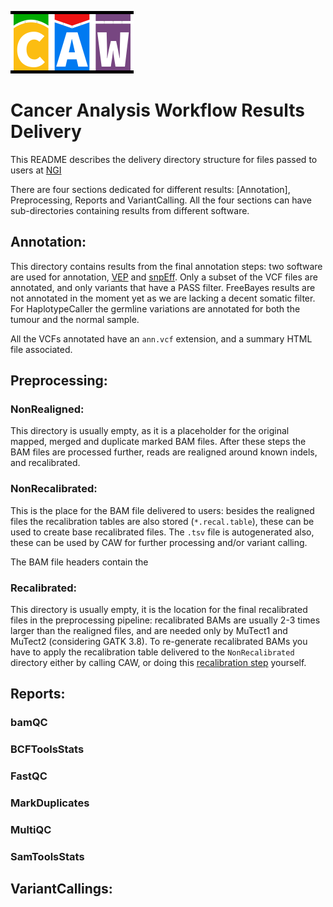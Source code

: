 ![](doc/images/CAW_logo.png)
# Cancer Analysis Workflow Results Delivery 
This README describes the delivery directory structure for files passed to users at [NGI][ngi-link]

There are four sections dedicated for different results: [Annotation], Preprocessing, Reports and 
VariantCalling. All the four sections can have sub-directories containing results from different software.

## Annotation: 

This directory contains results from the final annotation steps: two software are used for annotation, [VEP][vep-link] and [snpEff][snpeff-link]. 
Only a subset of the VCF files are annotated, and only variants that have a PASS filter. FreeBayes results are not annotated in the moment yet as
we are lacking a decent somatic filter. For HaplotypeCaller the germline variations are annotated for both the tumour and the normal sample.

All the VCFs annotated have an `ann.vcf` extension,  and a summary HTML file associated. 


## Preprocessing:

### NonRealigned:

This directory is usually empty, as it is a placeholder for the original mapped, merged and duplicate marked BAM files. After these steps the BAM files are 
processed further, reads are realigned around known indels, and recalibrated.

### NonRecalibrated:

This is the place for the BAM file delivered to users: besides the realigned files the recalibration tables are also stored (`*.recal.table`), these can be
used to create base recalibrated files. The `.tsv` file is autogenerated also, these can be used by CAW for further processing and/or variant calling. 

The BAM file headers contain the 

### Recalibrated:

This directory is usually empty, it is the location for the final recalibrated files in the preprocessing pipeline: recalibrated BAMs are usually 2-3 times 
larger than the realigned files, and are needed only by MuTect1 and MuTect2 (considering GATK 3.8). To re-generate recalibrated BAMs you have to apply the 
recalibration table delivered to the `NonRecalibrated` directory either by calling CAW, or doing this [recalibration step][BQSR-link] yourself.

## Reports:
### bamQC  
### BCFToolsStats  
### FastQC  
### MarkDuplicates  
### MultiQC  
### SamToolsStats


## VariantCallings:

[BQSR-link]: https://gatkforums.broadinstitute.org/gatk/discussion/44/base-quality-score-recalibration-bqsr
[ngi-link]: https://ngisweden.scilifelab.se/
[snpeff-link]: http://snpeff.sourceforge.net/
[vep-link]: http://www.ensembl.org/Tools/VEP
[logo]: ttps://img.shields.io/github/release/SciLifeLab/CAW.svg

